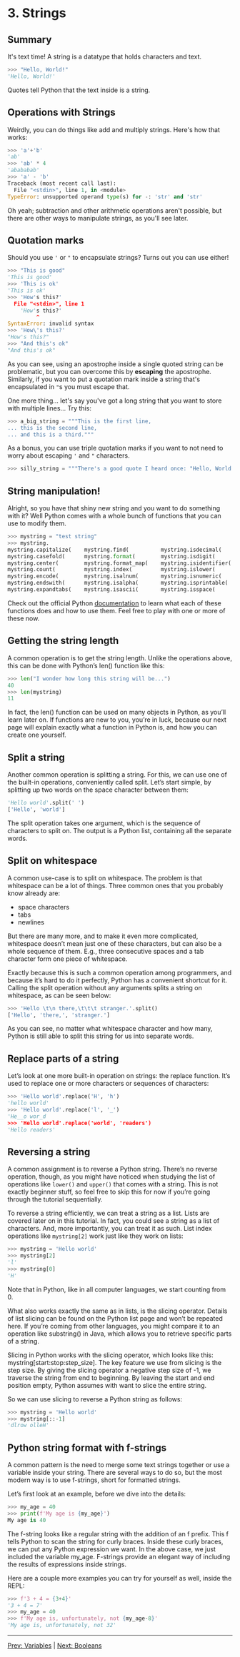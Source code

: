 # 3. Strings

## Summary
It's text time! A string is a datatype that holds characters and text.
```python
>>> "Hello, World!"
'Hello, World!'
```
Quotes tell Python that the text inside is a string.

## Operations with Strings
Weirdly, you can do things like add and multiply strings. Here's how that works:
```python
>>> 'a'+'b'
'ab'
>>> 'ab' * 4
'abababab'
>>> 'a' - 'b'
Traceback (most recent call last):
  File "<stdin>", line 1, in <module>
TypeError: unsupported operand type(s) for -: 'str' and 'str'
```
Oh yeah; subtraction and other arithmetic operations aren't possible, but there are other ways to manipulate strings, as you'll see later.

## Quotation marks
Should you use `'` or `"` to encapsulate strings? Turns out you can use either!
```python
>>> "This is good"
'This is good'
>>> 'This is ok'
'This is ok'
>>> 'How's this?'
  File "<stdin>", line 1
    'How's this?'
         ^
SyntaxError: invalid syntax
>>> 'How\'s this?'
"How's this?"
>>> "And this's ok"
"And this's ok"
```
As you can see, using an apostrophe inside a single quoted string can be problematic, but you can overcome this by **escaping** the apostrophe. Similarly, if you want to put a quotation mark inside a string that's encapsulated in `"`s you must escape that. 

One more thing... let's say you've got a long string that you want to store with multiple lines... Try this:
```python
>>> a_big_string = """This is the first line,
... this is the second line,
... and this is a third."""
```
As a bonus, you can use triple quotation marks if you want to not need to worry about escaping `'` and `"` characters.
```python
>>> silly_string = """There's a good quote I heard once: "Hello, World!" Ok, it's not that great."""
```
## String manipulation!
Alright, so you have that shiny new string and you want to do something with it? Well Python comes with a whole bunch of functions that you can use to modify them.
```python
>>> mystring = "test string"
>>> mystring.
mystring.capitalize(    mystring.find(          mystring.isdecimal(     mystring.istitle(       mystring.partition(     mystring.rstrip(        mystring.translate(
mystring.casefold(      mystring.format(        mystring.isdigit(       mystring.isupper(       mystring.replace(       mystring.split(         mystring.upper(
mystring.center(        mystring.format_map(    mystring.isidentifier(  mystring.join(          mystring.rfind(         mystring.splitlines(    mystring.zfill(
mystring.count(         mystring.index(         mystring.islower(       mystring.ljust(         mystring.rindex(        mystring.startswith(
mystring.encode(        mystring.isalnum(       mystring.isnumeric(     mystring.lower(         mystring.rjust(         mystring.strip(
mystring.endswith(      mystring.isalpha(       mystring.isprintable(   mystring.lstrip(        mystring.rpartition(    mystring.swapcase(
mystring.expandtabs(    mystring.isascii(       mystring.isspace(       mystring.maketrans(     mystring.rsplit(        mystring.title(
```
Check out the official Python [documentation](https://docs.python.org/3/library/stdtypes.html#textseq) to learn what each of these functions does and how to use them. Feel free to play with one or more of these now.

## Getting the string length
A common operation is to get the string length. Unlike the operations above, this can be done with Python’s len() function like this:
```python
>>> len("I wonder how long this string will be...")
40
>>> len(mystring)
11
```
In fact, the len() function can be used on many objects in Python, as you’ll learn later on. If functions are new to you, you’re in luck, because our next page will explain exactly what a function in Python is, and how you can create one yourself.

## Split a string
Another common operation is splitting a string. For this, we can use one of the built-in operations, conveniently called split. Let’s start simple, by splitting up two words on the space character between them:
```python
'Hello world'.split(' ')
['Hello', 'world']
```
The split operation takes one argument, which is the sequence of characters to split on. The output is a Python list, containing all the separate words.

## Split on whitespace
A common use-case is to split on whitespace. The problem is that whitespace can be a lot of things. Three common ones that you probably know already are:

- space characters
- tabs
- newlines

But there are many more, and to make it even more complicated, whitespace doesn’t mean just one of these characters, but can also be a whole sequence of them. E.g., three consecutive spaces and a tab character form one piece of whitespace.

Exactly because this is such a common operation among programmers, and because it’s hard to do it perfectly, Python has a convenient shortcut for it. Calling the split operation without any arguments splits a string on whitespace, as can be seen below:
```python
>>> 'Hello \t\n there,\t\t\t stranger.'.split()
['Hello', 'there,', 'stranger.']
```
As you can see, no matter what whitespace character and how many, Python is still able to split this string for us into separate words.

## Replace parts of a string
Let’s look at one more built-in operation on strings: the replace function. It’s used to replace one or more characters or sequences of characters:
```python
>>> 'Hello world'.replace('H', 'h')
'hello world'
>>> 'Hello world'.replace('l', '_')
'He__o wor_d
>>> 'Hello world'.replace('world', 'readers')
'Hello readers'
```
## Reversing a string
A common assignment is to reverse a Python string. There’s no reverse operation, though, as you might have noticed when studying the list of operations like `lower()` and `upper()` that comes with a string. This is not exactly beginner stuff, so feel free to skip this for now if you’re going through the tutorial sequentially.

To reverse a string efficiently, we can treat a string as a list. Lists are covered later on in this tutorial. In fact, you could see a string as a list of characters. And, more importantly, you can treat it as such. List index operations like `mystring[2]` work just like they work on lists:
```python
>>> mystring = 'Hello world'
>>> mystring[2]
'l'
>>> mystring[0]
'H'
```
Note that in Python, like in all computer languages, we start counting from 0.

What also works exactly the same as in lists, is the slicing operator. Details of list slicing can be found on the Python list page and won’t be repeated here. If you’re coming from other languages, you might compare it to an operation like substring() in Java, which allows you to retrieve specific parts of a string.

Slicing in Python works with the slicing operator, which looks like this: mystring[start:stop:step_size]. The key feature we use from slicing is the step size. By giving the slicing operator a negative step size of -1, we traverse the string from end to beginning. By leaving the start and end position empty, Python assumes with want to slice the entire string.

So we can use slicing to reverse a Python string as follows:
```python
>>> mystring = 'Hello world'
>>> mystring[::-1]
'dlrow olleH'
```
## Python string format with f-strings
A common pattern is the need to merge some text strings together or use a variable inside your string. There are several ways to do so, but the most modern way is to use f-strings, short for formatted strings.

Let’s first look at an example, before we dive into the details:
```python
>>> my_age = 40
>>> print(f'My age is {my_age}')
My age is 40
```
The f-string looks like a regular string with the addition of an f prefix. This f tells Python to scan the string for curly braces. Inside these curly braces, we can put any Python expression we want. In the above case, we just included the variable my_age. F-strings provide an elegant way of including the results of expressions inside strings.

Here are a couple more examples you can try for yourself as well, inside the REPL:
```python
>>> f'3 + 4 = {3+4}'
'3 + 4 = 7'
>>> my_age = 40
>>> f'My age is, unfortunately, not {my_age-8}'
'My age is, unfortunately, not 32'
```

---
[Prev: Variables](<2-Variables.md>)   |   [Next: Booleans](<4-Booleans.md>)
